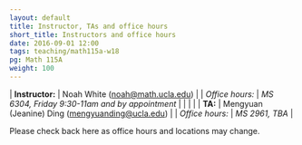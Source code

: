 ```yaml
---
layout: default
title: Instructor, TAs and office hours
short_title: Instructors and office hours
date: 2016-09-01 12:00
tags: teaching/math115a-w18
pg: Math 115A
weight: 100
---
```




| __Instructor:__ | Noah White (<a href="mailto:noah@math.ucla.edu">noah@math.ucla.edu</a>)                    |
| _Office hours:_ | _MS 6304, Friday 9:30-11am and by appointment_                                             |
|                 |                                                                                            |
| __TA:__         | Mengyuan (Jeanine) Ding (<a href="mailto:mengyuanding@ucla.edu">mengyuanding@ucla.edu</a>) |
| _Office hours:_ | _MS 2961, TBA_                                                                             |


Please check back here as office hours and locations may change.
